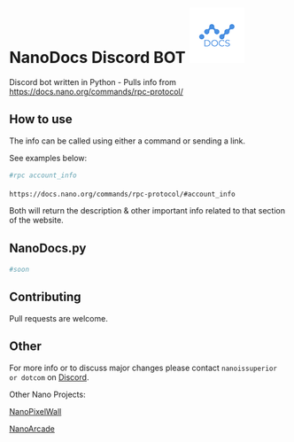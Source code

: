 # NanoDocs Discord BOT  <img src="DOCS.png" />

Discord bot written in Python - Pulls info from https://docs.nano.org/commands/rpc-protocol/

## How to use

The info can  be called using either a command or sending a link. 

See examples below: 


```bash
#rpc account_info

https://docs.nano.org/commands/rpc-protocol/#account_info
```
Both will return the description & other important info related to that section of the website.

## NanoDocs.py

```python
#soon

```

## Contributing
Pull requests are welcome. 

## Other
For more info or to discuss major changes please contact `nanoissuperior or dotcom` on [Discord](https://discordapp.com/invite/JphbBas).


Other Nano Projects:

[NanoPixelWall](https://nanopixelwall.com)

[NanoArcade](https://nanoarcade.org)

